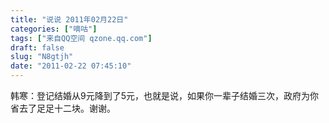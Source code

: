 ```yaml
---
title: "说说 2011年02月22日"
categories: ["嘀咕"]
tags: ["来自QQ空间 qzone.qq.com"]
draft: false
slug: "N8gtjh"
date: "2011-02-22 07:45:10"
---
```


韩寒：登记结婚从9元降到了5元，也就是说，如果你一辈子结婚三次，政府为你省去了足足十二块。谢谢。

